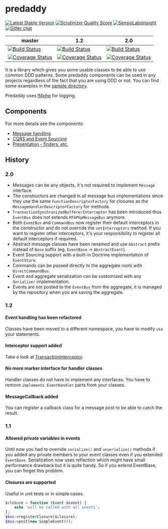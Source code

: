 predaddy
========
[![Latest Stable Version](https://poser.pugx.org/predaddy/predaddy/v/stable.png)](https://packagist.org/packages/predaddy/predaddy)
[![Scrutinizer Quality Score](https://scrutinizer-ci.com/g/szjani/predaddy/badges/quality-score.png?s=496589a983254d22b4334552572b833061b9bd03)](https://scrutinizer-ci.com/g/szjani/predaddy/)
[![SensioLabsInsight](https://insight.sensiolabs.com/projects/ad36fc7a-f48d-4919-b20d-90eae34aecd9/mini.png)](https://insight.sensiolabs.com/projects/ad36fc7a-f48d-4919-b20d-90eae34aecd9)
[![Gitter chat](https://badges.gitter.im/szjani/predaddy.png)](https://gitter.im/szjani/predaddy)

|master|1.2|2.0|
|------|---|---|
|[![Build Status](https://travis-ci.org/szjani/predaddy.png?branch=master)](https://travis-ci.org/szjani/predaddy)|[![Build Status](https://travis-ci.org/szjani/predaddy.png?branch=1.2)](https://travis-ci.org/szjani/predaddy)| [![Build Status](https://travis-ci.org/szjani/predaddy.png?branch=2.0)](https://travis-ci.org/szjani/predaddy)|
|[![Coverage Status](https://coveralls.io/repos/szjani/predaddy/badge.png?branch=master)](https://coveralls.io/r/szjani/predaddy?branch=master)|[![Coverage Status](https://coveralls.io/repos/szjani/predaddy/badge.png?branch=1.2)](https://coveralls.io/r/szjani/predaddy?branch=1.2)|[![Coverage Status](https://coveralls.io/repos/szjani/predaddy/badge.png?branch=2.0)](https://coveralls.io/r/szjani/predaddy?branch=2.0)|

It is a library which gives you some usable classes to be able to use common DDD patterns. Some predaddy components can be used in any projects regardless of the fact that you are using DDD or not.
You can find some examples in the [sample directory](https://github.com/szjani/predaddy/tree/master/sample).

Predaddy uses [lf4php](https://github.com/szjani/lf4php) for logging.

Components
----------

For more details see the components:

 - [Message handling](https://github.com/szjani/predaddy/tree/2.0/src/predaddy/messagehandling#messagebus)
 - [CQRS and Event Sourcing](https://github.com/szjani/predaddy/tree/2.0/src/predaddy/domain#cqrs--event-sourcing)
 - [Presentation - finders, etc.](https://github.com/szjani/predaddy/tree/2.0/src/predaddy/presentation#paginator-components)

History
-------

### 2.0

 - Messages can be any objects, it's not required to implement `Message` interface.
 - The constructors are changed in all message bus implementations since they use the same `FunctionDescriptorFactory` for closures as the `MessageHandlerDescriptorFactory` for methods.
 - `TransactionSynchronizedBuffererInterceptor` has been introduced thus `EventBus` does not extends `Mf4PhpMessageBus` anymore.
 - Both `EventBus` and `CommandBus` now register their default interceptors in the constructor and do not override the `setInterceptors` method. If you want to register other interceptors,
 it's your responsibility to register all default interceptors if required.
 - Abstract message classes have been renamed and use `Abstract` prefix instead of `Base` suffix (eg. `EventBase` -> `AbstractEvent`).
 - Event Sourcing support with a built-in Doctrine implementation of `EventStore`.
 - Commands can be passed directly to the aggregate roots with `DirectCommandBus`.
 - Event and aggregate serialization can be customized with any `Serializer` implementation.
 - Events are not posted to the `EventBus` from the aggregate, it is managed by the repository when you are saving the aggregate.

### 1.2

#### Event handling has been refactored

Classes have been moved to a different namespace, you have to modify `use` your statements.

#### Interceptor support added

Take a look at [TransactionInterceptor](https://github.com/szjani/predaddy/blob/1.2/src/predaddy/messagehandling/interceptors/TransactionInterceptor.php).

#### No more marker interface for handler classes

Handler classes do not have to implement any interfaces. You have to remove `implements EventHandler` parts from your classes.

#### MessageCallback added

You can register a callback class for a message post to be able to catch the result.

### 1.1

#### Allowed private variables in events

Until now you had to override `serialize()` and `unserialize()` methods if you added any private members to your event classes even if you extended `EventBase`.
Serialization now uses reflection which might have small performance drawback but it is quite handy. So if you extend EventBase, you can forget this problem.

#### Closures are supported

Useful in unit tests or in simple cases.

```php
$closure = function (Event $event) {
    echo 'will be called with all events';
};
$bus->registerClosure($closure);
$bus->post(new SimpleEvent());
